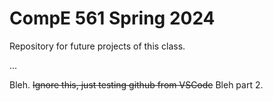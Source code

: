 
# CompE 561 Spring 2024
Repository for future projects of this class.

...

Bleh. ~~Ignore this, just testing github from VSCode~~ 
Bleh part 2.